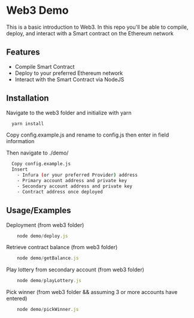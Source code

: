 
# Web3 Demo

This is a basic introduction to Web3. In this repo you'll be able to compile, deploy, and interact with a Smart contract on the Ethereum network

## Features

- Compile Smart Contract
- Deploy to your preferred Ethereum network
- Interact with the Smart Contract via NodeJS


## Installation

Navigate to the web3 folder and initialize with yarn

```bash
  yarn install
```

Copy config.example.js and rename to config.js then enter in field information

Then navigate to ./demo/

```bash
  Copy config.example.js
  Insert
    - Infura (or your preferred Provider) address
    - Primary account address and private key
    - Secondary account address and private key
    - Contract address once deployed
```


## Usage/Examples

Deployment (from web3 folder)

```javascript
    node demo/deploy.js
```

Retrieve contract balance (from web3 folder)

```javascript
    node demo/getBalance.js
```

Play lottery from secondary account (from web3 folder)

```javascript
    node demo/playLottery.js
```

Pick winner (from web3 folder && assuming 3 or more accounts have entered)

```javascript
    node demo/pickWinner.js
```

